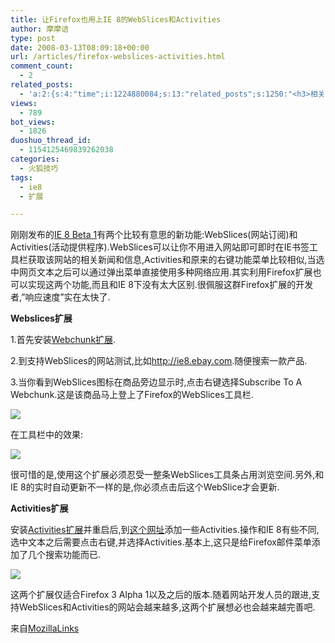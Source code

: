 ```yaml
---
title: 让Firefox也用上IE 8的WebSlices和Activities
author: 摩摩诘
type: post
date: 2008-03-13T08:09:18+00:00
url: /articles/firefox-webslices-activities.html
comment_count:
  - 2
related_posts:
  - 'a:2:{s:4:"time";i:1224880084;s:13:"related_posts";s:1250:"<h3>相关日志</h3><ul class="related_post"><li><a href="http://www.digglife.cn/articles/firefox-addons-weekly-issue3.html" title="一周Firefox扩展推荐-第三辑">一周Firefox扩展推荐-第三辑</a></li><li><a href="http://www.digglife.cn/articles/firefox-addons-weekly-issue2.html" title="一周Firefox扩展推荐-第二辑">一周Firefox扩展推荐-第二辑</a></li><li><a href="http://www.digglife.cn/articles/firefox-addons-weekly-issue1.html" title="一周Firefox扩展推荐-第一辑">一周Firefox扩展推荐-第一辑</a></li><li><a href="http://www.digglife.cn/articles/social-web-firefox-yoono.html" title="社会化浏览器扩展Yoono">社会化浏览器扩展Yoono</a></li><li><a href="http://www.digglife.cn/articles/add-google-toolbar-functions-firefox3.html" title="给Firefox 3添加Google Toolbar的功能">给Firefox 3添加Google Toolbar的功能</a></li><li><a href="http://www.digglife.cn/articles/ie8-new-features-download.html" title="IE 8 Beta 1简体中文版下载和新功能介绍">IE 8 Beta 1简体中文版下载和新功能介绍</a></li><li><a href="http://www.digglife.cn/articles/firefox-addons-new-site.html" title="Firefox 3附加软件页面预览">Firefox 3附加软件页面预览</a></li></ul>";}'
views:
  - 789
bot_views:
  - 1826
duoshuo_thread_id:
  - 1154125469839262038
categories:
  - 火狐技巧
tags:
  - ie8
  - 扩展

---
```

刚刚发布的<a href="https://www.digglife.net/articles/ie8-new-features-download.html" title="IE 8 Beta 1" target="_blank">IE 8 Beta 1</a>有两个比较有意思的新功能:WebSlices(网站订阅)和Activities(活动提供程序).WebSlices可以让你不用进入网站即可即时在IE书签工具栏获取该网站的相关新闻和信息,Activities和原来的右键功能菜单比较相似,当选中网页文本之后可以通过弹出菜单直接使用多种网络应用.其实利用Firefox扩展也可以实现这两个功能,而且和IE 8下没有太大区别.很佩服这群Firefox扩展的开发者,&#8221;响应速度&#8221;实在太快了.

<!--more-->

**Webslices扩展**

1.首先安装<a href="http://www.glazman.org/weblog/dotclear/index.php?post/2008/03/10/WebSlices-in-Firefox-who-wants-to-try-" title="Webchunk扩展" target="_blank">Webchunk扩展</a>.

2.到支持WebSlices的网站测试,比如<http://ie8.ebay.com>.随便搜索一款产品.

3.当你看到WebSlices图标在商品旁边显示时,点击右键选择Subscribe To A Webchunk.这是该商品马上登上了Firefox的WebSlices工具栏.

![][1]

在工具栏中的效果:

![][2]

很可惜的是,使用这个扩展必须忍受一整条WebSlices工具条占用浏览空间.另外,和IE 8的实时自动更新不一样的是,你必须点击后这个WebSlice才会更新.

**Activities扩展**

安装<a href="http://www.kaply.com/weblog/2008/03/07/microsoft-activities-for-firefox-new-version/" title="Activities扩展" target="_blank">Activities扩展</a>并重启后,到<a href="http://ie.microsoft.com/activities/en-en/Default.aspx" target="_blank">这个网址</a>添加一些Activities.操作和IE 8有些不同,选中文本之后需要点击右键,并选择Activities.基本上,这只是给Firefox邮件菜单添加了几个搜索功能而已.

![][3]

这两个扩展仅适合Firefox 3 Alpha 1以及之后的版本.随着网站开发人员的跟进,支持WebSlices和Activities的网站会越来越多,这两个扩展想必也会越来越完善吧.

来自<a href="http://mozillalinks.org/wp/2008/03/ie-8-activities-and-webslices-for-firefox/" title="MozillaLinks" target="_blank">MozillaLinks</a>

 [1]: http://digglife.qiniudn.com/qiniu/2472/image/61f7084399da25dc202af07a6fbcbb87.jpg
 [2]: http://digglife.qiniudn.com/qiniu/2472/image/0845565316f5b4e701dc7282335e3388.jpg
 [3]: http://digglife.qiniudn.com/qiniu/2472/image/c9b90301d6ae3e2b158535207fcc66eb.jpg